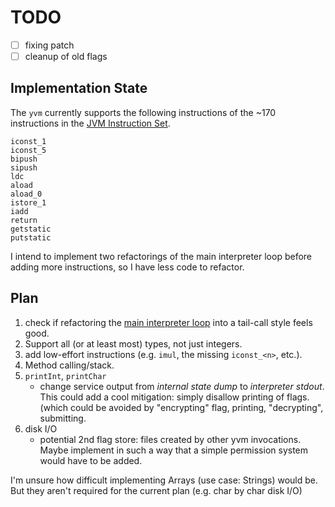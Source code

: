 # TODO

- [ ] fixing patch
- [ ] cleanup of old flags

## Implementation State

The `yvm`  currently supports the following instructions of the ~170
instructions in the [JVM Instruction
Set](https://docs.oracle.com/javase/specs/jvms/se20/html/jvms-6.html#jvms-6.5).

```
iconst_1
iconst_5
bipush
sipush
ldc
aload
aload_0
istore_1
iadd
return
getstatic
putstatic
```

I intend to implement two refactorings of the main interpreter loop before
adding more instructions, so I have less code to refactor.

## Plan

1. check if refactoring the [main interpreter
   loop](https://github.com/enowars/enowars7-service-yvm/blob/79057e335b8a40cfcba80cde5245f4e96d2f7210/service/src/jinterpreter.ml#L29)
   into a tail-call style feels good.
1. Support all (or at least most) types, not just integers.
1. add low-effort instructions (e.g. `imul`, the missing `iconst_<n>`, etc.).
1. Method calling/stack.
1. `printInt`, `printChar`
    - change service output from _internal state dump_ to _interpreter stdout_.
      This could add a cool mitigation: simply disallow printing of flags.
      (which could be avoided by "encrypting" flag, printing, "decrypting",
      submitting.
1. disk I/O
    - potential 2nd flag store: files created by other yvm invocations. Maybe
      implement in such a way that a simple permission system would have to be
      added.

I'm unsure how difficult implementing Arrays (use case: Strings) would be.
But they aren't required for the current plan (e.g. char by char disk I/O)
